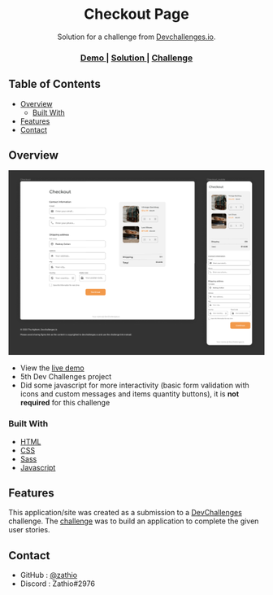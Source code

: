 <h1 align="center">Checkout Page</h1>

<div align="center">
   Solution for a challenge from  <a href="http://devchallenges.io" target="_blank">Devchallenges.io</a>.
</div>

<div align="center">
  <h3>
    <a href="https://zathio.github.io/dev-challenges/responsive-path/checkout-page/">
      Demo
    </a>
    <span> | </span>
    <a href="">
      Solution
    </a>
    <span> | </span>
    <a href="https://devchallenges.io/challenges/0J1NxxGhOUYVqihwegfO">
      Challenge
    </a>
  </h3>
</div>

<!-- TABLE OF CONTENTS -->

## Table of Contents

- [Overview](#overview)
  - [Built With](#built-with)
- [Features](#features)
- [Contact](#contact)

<!-- OVERVIEW -->

## Overview

![screenshot](preview.png)

- View the [live demo](https://zathio.github.io/dev-challenges/responsive-path/checkout-page/)
- 5th Dev Challenges project
- Did some javascript for more interactivity (basic form validation with icons and custom messages and items quantity buttons), it is **not required** for this challenge

### Built With

- [HTML](https://www.w3schools.com/html/)
- [CSS](https://www.w3schools.com/css/)
- [Sass](https://sass-lang.com/)
- [Javascript](https://www.w3schools.com/js/)

## Features

This application/site was created as a submission to a [DevChallenges](https://devchallenges.io/challenges) challenge. The [challenge](https://devchallenges.io/challenges/0J1NxxGhOUYVqihwegfO) was to build an application to complete the given user stories.

## Contact

- GitHub : [@zathio](https://github.com/zathio)
- Discord : Zathio#2976
